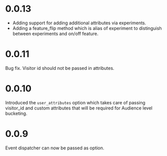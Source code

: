 # 0.0.13

- Adding support for adding additional attributes via experiments.
- Adding a feature_flip method which is alias of experiment to distinguish between experiments and on/off feature.


# 0.0.11

Bug fix. Visitor id should not be passed in attributes.

# 0.0.10

Introduced the `user_attributes` option which takes care of passing visitor_id and custom attributes that will be required for Audience level bucketing.

# 0.0.9

Event dispatcher can now be passed as option.
